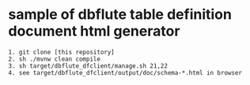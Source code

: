 # sample of dbflute table definition document html generator


```
1. git clone [this repository]
2. sh ./mvnw clean compile
3. sh target/dbflute_dfclient/manage.sh 21,22
4. see target/dbflute_dfclient/output/doc/schema-*.html in browser
```
